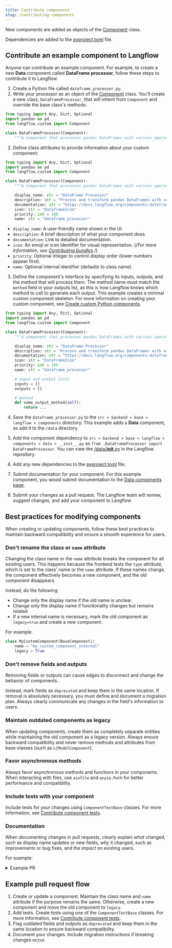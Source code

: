 ```yaml
---
title: Contribute components
slug: /contributing-components
---
```



New components are added as objects of the [Component](https://github.com/langflow-ai/langflow/blob/main/src/backend/base/langflow/custom/custom_component/component.py) class.

Dependencies are added to the [pyproject.toml](https://github.com/langflow-ai/langflow/blob/main/pyproject.toml#L148) file.

## Contribute an example component to Langflow

Anyone can contribute an example component. For example, to create a new **Data** component called **DataFrame processor**, follow these steps to contribute it to Langflow.

1. Create a Python file called `dataframe_processor.py`.
2. Write your processor as an object of the [Component](https://github.com/langflow-ai/langflow/blob/main/src/backend/base/langflow/custom/custom_component/component.py) class. You'll create a new class, `DataFrameProcessor`, that will inherit from `Component` and override the base class's methods.

```python
from typing import Any, Dict, Optional
import pandas as pd
from langflow.custom import Component

class DataFrameProcessor(Component):
    """A component that processes pandas DataFrames with various operations."""
```

2. Define class attributes to provide information about your custom component:
```python
from typing import Any, Dict, Optional
import pandas as pd
from langflow.custom import Component

class DataFrameProcessor(Component):
    """A component that processes pandas DataFrames with various operations."""

    display_name: str = "DataFrame Processor"
    description: str = "Process and transform pandas DataFrames with various operations like filtering, sorting, and aggregation."
    documentation: str = "https://docs.langflow.org/components-dataframe-processor"
    icon: str = "DataframeIcon"
    priority: int = 100
    name: str = "dataframe_processor"
```

   * `display_name`: A user-friendly name shown in the UI.
   * `description`: A brief description of what your component does.
   * `documentation`: Link to detailed documentation.
   * `icon`: An emoji or icon identifier for visual representation.
{/*For more information, see [Contributing bundles](/contributing-bundles#add-the-bundle-to-the-frontend-folder).*/}
   * `priority`: Optional integer to control display order (lower numbers appear first).
   * `name`: Optional internal identifier (defaults to class name).

3. Define the component's interface by specifying its inputs, outputs, and the method that will process them. The method name must match the `method` field in your outputs list, as this is how Langflow knows which method to call to generate each output.
This example creates a minimal custom component skeleton.
For more information on creating your custom component, see [Create custom Python components](/components-custom-components).
```python
from typing import Any, Dict, Optional
import pandas as pd
from langflow.custom import Component

class DataFrameProcessor(Component):
    """A component that processes pandas DataFrames with various operations."""

    display_name: str = "DataFrame Processor"
    description: str = "Process and transform pandas DataFrames with various operations like filtering, sorting, and aggregation."
    documentation: str = "https://docs.langflow.org/components-dataframe-processor"
    icon: str = "DataframeIcon"
    priority: int = 100
    name: str = "dataframe_processor"

    # input and output lists
    inputs = []
    outputs = []

    # method
    def some_output_method(self):
        return ...
```

4. Save the `dataframe_processor.py` to the `src > backend > base > langflow > components` directory.
This example adds a **Data** component, so add it to the `/data` directory.

5. Add the component dependency to `src > backend > base > langflow > components > data > __init__.py` as `from .DataFrameProcessor import DataFrameProcessor`.
You can view the [/data/__init__.py](https://github.com/langflow-ai/langflow/blob/dev/src/backend/base/langflow/components/data/__init__.py) in the Langflow repository.

6. Add any new dependencies to the [pyproject.toml](https://github.com/langflow-ai/langflow/blob/main/pyproject.toml#L20) file.

7. Submit documentation for your component. For this example component, you would submit documentation to the [Data components page](https://github.com/langflow-ai/langflow/blob/main/docs/docs/Components/components-data.md).

8. Submit your changes as a pull request. The Langflow team will review, suggest changes, and add your component to Langflow.

## Best practices for modifying components

When creating or updating components, follow these best practices to maintain backward compatibility and ensure a smooth experience for users.

### Don't rename the class or `name` attribute

Changing the class name or the `name` attribute breaks the component for all existing users. This happens because the frontend tests the `type` attribute, which is set to the class' name or the `name` attribute. If these names change, the component effectively becomes a new component, and the old component disappears.

Instead, do the following:
* Change only the display name if the old name is unclear.
* Change only the display name if functionality changes but remains related
* If a new internal name is necessary, mark the old component as `legacy=true` and create a new component.

For example:
```python
class MyCustomComponent(BaseComponent):
    name = "my_custom_component_internal"
    legacy = True
```

### Don't remove fields and outputs

Removing fields or outputs can cause edges to disconnect and change the behavior of components.

Instead, mark fields as `deprecated` and keep them in the same location. If removal is absolutely necessary, you must define and document a migration plan. Always clearly communicate any changes in the field's information to users.

### Maintain outdated components as legacy

When updating components, create them as completely separate entities while maintaining the old component as a legacy version. Always ensure backward compatibility and never remove methods and attributes from base classes (such as `LCModelComponent`).

### Favor asynchronous methods

Always favor asynchronous methods and functions in your components. When interacting with files, use `aiofile` and `anyio.Path` for better performance and compatibility.

### Include tests with your component

Include tests for your changes using `ComponentTestBase` classes. For more information, see [Contribute component tests](/contributing-component-tests).

### Documentation

When documenting changes in pull requests, clearly explain *what* changed, such as display name updates or new fields, *why* it changed, such as improvements or bug fixes, and the *impact* on existing users.

For example:

<details>
<summary>Example PR</summary>

```markdown
# Pull request with changes to Notify component

This pull request updates the Notify component.

## What changed
- Added new `timeout` field to control how long the component waits for a response
- Renamed `message` field to `notification_text` for clarity
- Added support for async operations
- Deprecated the `retry_count` field in favor of `max_retries`

## Why it changed
- `timeout` field addresses user requests for better control over wait times
- `message` to `notification_text` change makes the field's purpose clearer
- Async support improves performance in complex flows
- `retry_count` to `max_retries` aligns with common retry pattern terminology

## Impact on users
- New `timeout` field is optional (defaults to 30 seconds)
- Users will see a deprecation warning for `retry_count`
  - Migration: Replace `retry_count` with `max_retries` in existing flows
  - Both fields will work until version 2.0
- No action needed for async support - it's backward compatible
```

</details>

## Example pull request flow

1. Create or update a component.
Maintain the class name and `name` attribute if the purpose remains the same.
Otherwise, create a new component and move the old component to `legacy`.
2. Add tests.
Create tests using one of the `ComponentTestBase` classes.
For more information, see [Contribute component tests](/contributing-component-tests).
3. Flag outdated fields and outputs as `deprecated` and keep them in the same location to ensure backward compatibility.
4. Document your changes.
Include migration instructions if breaking changes occur.